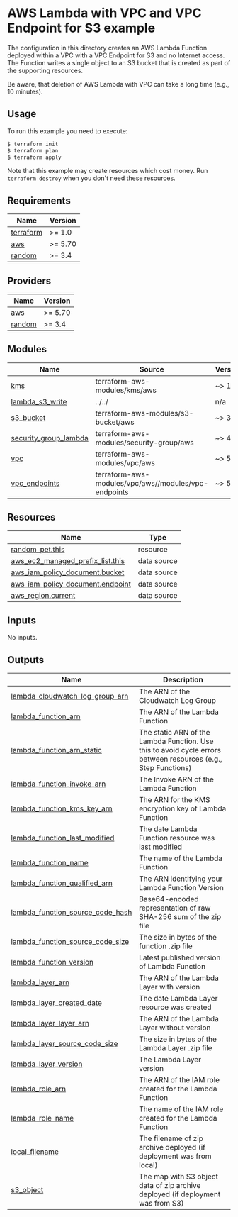 # AWS Lambda with VPC and VPC Endpoint for S3 example

The configuration in this directory creates an AWS Lambda Function deployed within a VPC with a VPC Endpoint for S3 and no Internet access. The Function writes a single object to an S3 bucket that is created as part of the supporting resources.

Be aware, that deletion of AWS Lambda with VPC can take a long time (e.g., 10 minutes).

## Usage

To run this example you need to execute:

```bash
$ terraform init
$ terraform plan
$ terraform apply
```

Note that this example may create resources which cost money. Run `terraform destroy` when you don't need these resources.

<!-- BEGIN_TF_DOCS -->
## Requirements

| Name | Version |
|------|---------|
| <a name="requirement_terraform"></a> [terraform](#requirement\_terraform) | >= 1.0 |
| <a name="requirement_aws"></a> [aws](#requirement\_aws) | >= 5.70 |
| <a name="requirement_random"></a> [random](#requirement\_random) | >= 3.4 |

## Providers

| Name | Version |
|------|---------|
| <a name="provider_aws"></a> [aws](#provider\_aws) | >= 5.70 |
| <a name="provider_random"></a> [random](#provider\_random) | >= 3.4 |

## Modules

| Name | Source | Version |
|------|--------|---------|
| <a name="module_kms"></a> [kms](#module\_kms) | terraform-aws-modules/kms/aws | ~> 1.0 |
| <a name="module_lambda_s3_write"></a> [lambda\_s3\_write](#module\_lambda\_s3\_write) | ../../ | n/a |
| <a name="module_s3_bucket"></a> [s3\_bucket](#module\_s3\_bucket) | terraform-aws-modules/s3-bucket/aws | ~> 3.0 |
| <a name="module_security_group_lambda"></a> [security\_group\_lambda](#module\_security\_group\_lambda) | terraform-aws-modules/security-group/aws | ~> 4.0 |
| <a name="module_vpc"></a> [vpc](#module\_vpc) | terraform-aws-modules/vpc/aws | ~> 5.0 |
| <a name="module_vpc_endpoints"></a> [vpc\_endpoints](#module\_vpc\_endpoints) | terraform-aws-modules/vpc/aws//modules/vpc-endpoints | ~> 5.0 |

## Resources

| Name | Type |
|------|------|
| [random_pet.this](https://registry.terraform.io/providers/hashicorp/random/latest/docs/resources/pet) | resource |
| [aws_ec2_managed_prefix_list.this](https://registry.terraform.io/providers/hashicorp/aws/latest/docs/data-sources/ec2_managed_prefix_list) | data source |
| [aws_iam_policy_document.bucket](https://registry.terraform.io/providers/hashicorp/aws/latest/docs/data-sources/iam_policy_document) | data source |
| [aws_iam_policy_document.endpoint](https://registry.terraform.io/providers/hashicorp/aws/latest/docs/data-sources/iam_policy_document) | data source |
| [aws_region.current](https://registry.terraform.io/providers/hashicorp/aws/latest/docs/data-sources/region) | data source |

## Inputs

No inputs.

## Outputs

| Name | Description |
|------|-------------|
| <a name="output_lambda_cloudwatch_log_group_arn"></a> [lambda\_cloudwatch\_log\_group\_arn](#output\_lambda\_cloudwatch\_log\_group\_arn) | The ARN of the Cloudwatch Log Group |
| <a name="output_lambda_function_arn"></a> [lambda\_function\_arn](#output\_lambda\_function\_arn) | The ARN of the Lambda Function |
| <a name="output_lambda_function_arn_static"></a> [lambda\_function\_arn\_static](#output\_lambda\_function\_arn\_static) | The static ARN of the Lambda Function. Use this to avoid cycle errors between resources (e.g., Step Functions) |
| <a name="output_lambda_function_invoke_arn"></a> [lambda\_function\_invoke\_arn](#output\_lambda\_function\_invoke\_arn) | The Invoke ARN of the Lambda Function |
| <a name="output_lambda_function_kms_key_arn"></a> [lambda\_function\_kms\_key\_arn](#output\_lambda\_function\_kms\_key\_arn) | The ARN for the KMS encryption key of Lambda Function |
| <a name="output_lambda_function_last_modified"></a> [lambda\_function\_last\_modified](#output\_lambda\_function\_last\_modified) | The date Lambda Function resource was last modified |
| <a name="output_lambda_function_name"></a> [lambda\_function\_name](#output\_lambda\_function\_name) | The name of the Lambda Function |
| <a name="output_lambda_function_qualified_arn"></a> [lambda\_function\_qualified\_arn](#output\_lambda\_function\_qualified\_arn) | The ARN identifying your Lambda Function Version |
| <a name="output_lambda_function_source_code_hash"></a> [lambda\_function\_source\_code\_hash](#output\_lambda\_function\_source\_code\_hash) | Base64-encoded representation of raw SHA-256 sum of the zip file |
| <a name="output_lambda_function_source_code_size"></a> [lambda\_function\_source\_code\_size](#output\_lambda\_function\_source\_code\_size) | The size in bytes of the function .zip file |
| <a name="output_lambda_function_version"></a> [lambda\_function\_version](#output\_lambda\_function\_version) | Latest published version of Lambda Function |
| <a name="output_lambda_layer_arn"></a> [lambda\_layer\_arn](#output\_lambda\_layer\_arn) | The ARN of the Lambda Layer with version |
| <a name="output_lambda_layer_created_date"></a> [lambda\_layer\_created\_date](#output\_lambda\_layer\_created\_date) | The date Lambda Layer resource was created |
| <a name="output_lambda_layer_layer_arn"></a> [lambda\_layer\_layer\_arn](#output\_lambda\_layer\_layer\_arn) | The ARN of the Lambda Layer without version |
| <a name="output_lambda_layer_source_code_size"></a> [lambda\_layer\_source\_code\_size](#output\_lambda\_layer\_source\_code\_size) | The size in bytes of the Lambda Layer .zip file |
| <a name="output_lambda_layer_version"></a> [lambda\_layer\_version](#output\_lambda\_layer\_version) | The Lambda Layer version |
| <a name="output_lambda_role_arn"></a> [lambda\_role\_arn](#output\_lambda\_role\_arn) | The ARN of the IAM role created for the Lambda Function |
| <a name="output_lambda_role_name"></a> [lambda\_role\_name](#output\_lambda\_role\_name) | The name of the IAM role created for the Lambda Function |
| <a name="output_local_filename"></a> [local\_filename](#output\_local\_filename) | The filename of zip archive deployed (if deployment was from local) |
| <a name="output_s3_object"></a> [s3\_object](#output\_s3\_object) | The map with S3 object data of zip archive deployed (if deployment was from S3) |
<!-- END_TF_DOCS -->
